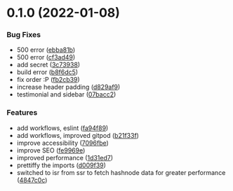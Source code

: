 # 0.1.0 (2022-01-08)


### Bug Fixes

* 500 error ([ebba81b](https://github.com/avneesh0612/portfolio/commit/ebba81b960215f93e7520386ffe4125dcd24cb23))
* 500 error ([cf3ad49](https://github.com/avneesh0612/portfolio/commit/cf3ad495c301af1be88d4361adf951f3de5bd6f6))
* add secret ([3c73938](https://github.com/avneesh0612/portfolio/commit/3c739383e188f9a6f349ce5ff85d0c60b79cf6e0))
* build error ([b8f6dc5](https://github.com/avneesh0612/portfolio/commit/b8f6dc51fbfbd83e19a8e87e7ceecb4cbb3ed819))
* fix order :P ([fb2cb39](https://github.com/avneesh0612/portfolio/commit/fb2cb390b2e852c6ce704b85d1cb62ab89361f27))
* increase header padding ([d829af9](https://github.com/avneesh0612/portfolio/commit/d829af96467bf121614b72f6c9f546cf162d352c))
* testimonial and sidebar ([07bacc2](https://github.com/avneesh0612/portfolio/commit/07bacc25b090b5c5b69587f45cdc7ef8d516771b))


### Features

* add workflows, eslint ([fa94f89](https://github.com/avneesh0612/portfolio/commit/fa94f89d46a5e2ef167388e86cb63daf4018cd8f))
* add workflows, improved gitpod ([b21f33f](https://github.com/avneesh0612/portfolio/commit/b21f33f8a4a029584be136acc663509e4e0e886b))
* improve accessibility ([7096fbe](https://github.com/avneesh0612/portfolio/commit/7096fbe6ad5e690b7f720591cb843a47c862d276))
* improve SEO ([fe9969e](https://github.com/avneesh0612/portfolio/commit/fe9969e38429c4bf0c9934f654ef7635d0921619))
* improved performance ([1d31ed7](https://github.com/avneesh0612/portfolio/commit/1d31ed781ac296fde6d73f161d22b4e925c34157))
* prettiffy the imports ([d009f39](https://github.com/avneesh0612/portfolio/commit/d009f399bfdd1d3305baf0222f0da8b770a039a0))
* switched to isr from ssr to fetch hashnode data for greater performance ([4847c0c](https://github.com/avneesh0612/portfolio/commit/4847c0c802d9bd3bc356ba320873df1a8f237f18))



